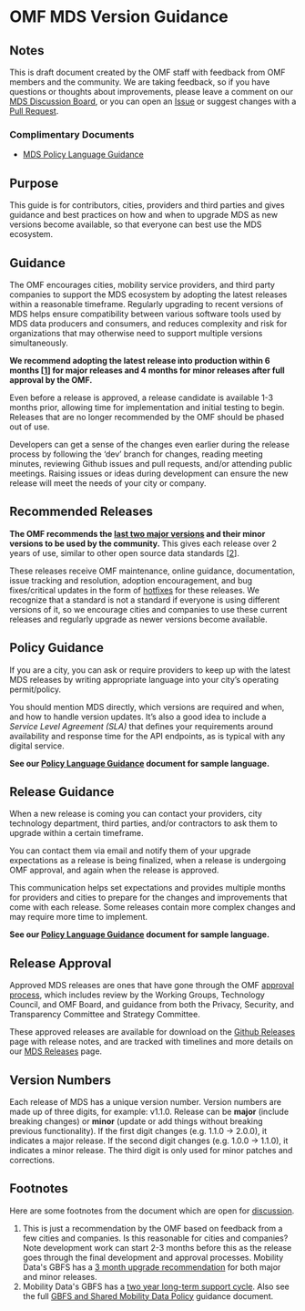 # OMF MDS Version Guidance

## Notes

This is draft document created by the OMF staff with feedback from OMF members and the community. We are taking feedback, so if you have questions or thoughts about improvements, please leave a comment on our [MDS Discussion Board](https://github.com/openmobilityfoundation/mobility-data-specification/discussions), or you can open an [Issue](https://github.com/openmobilityfoundation/governance/issues) or suggest changes with a [Pull Request](https://github.com/openmobilityfoundation/governance/pulls).

### Complimentary Documents

- [MDS Policy Language Guidance](https://github.com/openmobilityfoundation/governance/blob/main/technical/OMF-MDS-Policy-Language-Guidance.md)

## Purpose

This guide is for contributors, cities, providers and third parties and gives guidance and best practices on how and when to upgrade MDS as new versions become available, so that everyone can best use the MDS ecosystem.

## Guidance

The OMF encourages cities, mobility service providers, and third party companies to support the MDS ecosystem by adopting the latest releases within a reasonable timeframe. Regularly upgrading to recent versions of MDS helps ensure compatibility between various software tools used by MDS data producers and consumers, and reduces complexity and risk for organizations that may otherwise need to support multiple versions simultaneously.

**We recommend adopting the latest release into production within 6 months [[1](#footnotes)] for major releases and 4 months for minor releases after full approval by the OMF.** 

Even before a release is approved, a release candidate is available 1-3 months prior, allowing time for implementation and initial testing to begin. Releases that are no longer recommended by the OMF should be phased out of use.

Developers can get a sense of the changes even earlier during the release process by following the ‘dev’ branch for changes, reading meeting minutes, reviewing Github issues and pull requests, and/or attending public meetings. Raising issues or ideas during development can ensure the new release will meet the needs of your city or company.

## Recommended Releases

**The OMF recommends the [last two major versions](https://github.com/openmobilityfoundation/governance/wiki/Releases#supported-mds-releases) and their minor versions to be used by the community.** This gives each release over 2 years of use, similar to other open source data standards [[2](#footnotes)].

These releases receive OMF maintenance, online guidance, documentation, issue tracking and resolution, adoption encouragement, and bug fixes/critical updates in the form of [hotfixes](https://github.com/openmobilityfoundation/governance/blob/release-guidelines-1/technical/ReleaseGuidelines.md#hotfix-releases) for these releases. We recognize that a standard is not a standard if everyone is using different versions of it, so we encourage cities and companies to use these current releases and regularly upgrade as newer versions become available.

## Policy Guidance

If you are a city, you can ask or require providers to keep up with the latest MDS releases by writing appropriate language into your city’s operating permit/policy.  

You should mention MDS directly, which versions are required and when, and how to handle version updates. It’s also a good idea to include a _Service Level Agreement (SLA)_ that defines your requirements around availability and response time for the API endpoints, as is typical with any digital service.  

**See our [Policy Language Guidance](https://github.com/openmobilityfoundation/governance/blob/main/technical/OMF-MDS-Policy-Language-Guidance.md) document for sample language.**

## Release Guidance

When a new release is coming you can contact your providers, city technology department, third parties, and/or contractors to ask them to upgrade within a certain timeframe.  

You can contact them via email and notify them of your upgrade expectations as a release is being finalized, when a release is undergoing OMF approval, and again when the release is approved.

This communication helps set expectations and provides multiple months for providers and cities to prepare for the changes and improvements that come with each release. Some releases contain more complex changes and may require more time to implement.

**See our [Policy Language Guidance](https://github.com/openmobilityfoundation/governance/blob/main/technical/OMF-MDS-Policy-Language-Guidance.md) document for sample language.**

## Release Approval

Approved MDS releases are ones that have gone through the OMF [approval process](https://github.com/openmobilityfoundation/governance/blob/main/technical/ReleaseGuidelines.md#approval-by-the-open-mobility-foundation), which includes review by the Working Groups, Technology Council, and OMF Board, and guidance from both the Privacy, Security, and Transparency Committee and Strategy Committee. 

These approved releases are available for download on the [Github Releases](https://github.com/openmobilityfoundation/mobility-data-specification/releases) page with release notes, and are tracked with timelines and more details on our [MDS Releases](https://github.com/openmobilityfoundation/governance/wiki/Releases) page. 

## Version Numbers

Each release of MDS has a unique version number. Version numbers are made up of three digits, for example: v1.1.0. Release can be **major** (include breaking changes) or **minor** (update or add things without breaking previous functionality). If the first digit changes (e.g. 1.1.0 -> 2.0.0), it indicates a major release. If the second digit changes (e.g. 1.0.0 -> 1.1.0), it indicates a minor release. The third digit is only used for minor patches and corrections.

## Footnotes 

Here are some footnotes from the document which are open for [discussion](https://github.com/openmobilityfoundation/mobility-data-specification/discussions).

1. This is just a recommendation by the OMF based on feedback from a few cities and companies. Is this reasonable for cities and companies? Note development work can start 2-3 months before this as the release goes through the final development and approval processes. Mobility Data's GBFS has a [3 month upgrade recommendation](https://github.com/NABSA/gbfs/blob/v2.2/gbfs.md#version-endpoints) for both major and minor releases.
2. Mobility Data's GBFS has a [two year long-term support cycle](https://github.com/NABSA/gbfs/blob/master/README.md#version-release-cycles).  Also see the full [GBFS and Shared Mobility Data Policy](https://mobilitydata.org/gbfs-and-shared-mobility-data-policy/) guidance document.

